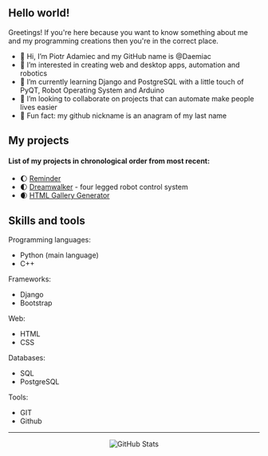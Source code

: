 ## Hello world!

Greetings! If you're here because you want to know something about me and my programming creations then you're in the correct place.

- 👋 Hi, I’m Piotr Adamiec and my GitHub name is @Daemiac
- 👀 I’m interested in creating web and desktop apps, automation and robotics
- 🌱 I’m currently learning Django and PostgreSQL with a little touch of PyQT, Robot Operating System and Arduino
- 💞️ I’m looking to collaborate on projects that can automate make people lives easier
- 🌟 Fun fact: my github nickname is an anagram of my last name

## My projects
<h4>List of my projects in chronological order from most recent:</h4>

- 🌔 [Reminder]
- 🌓 [Dreamwalker] - four legged robot control system
- 🌒 [HTML Gallery Generator]

## Skills and tools

Programming languages:
- Python (main language)
- C++

Frameworks:
- Django
- Bootstrap

Web:
- HTML
- CSS

Databases:
- SQL
- PostgreSQL

Tools:
- GIT
- Github

---

<p align="center">
    <img alt = "GitHub Stats" src="https://github-readme-stats.vercel.app/api?username=Daemiac&count_private=true&show_icons=true?&theme=tokyonight&hide=issues&icon_color=000000&hide_border=true&title_color=5391FE&text_color=555">
</p>

[Reminder]:https://github.com/Daemiac/Reminder
[Dreamwalker]:https://github.com/Daemiac/Dreamwalker
[HTML Gallery Generator]:https://github.com/Daemiac/HTML_Gallery_Generator
<!---
Daemiac/Daemiac is a ✨ special ✨ repository because its `README.md` (this file) appears on your GitHub profile.
You can click the Preview link to take a look at your changes.
--->
